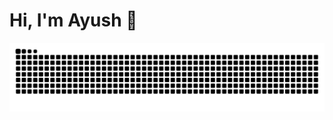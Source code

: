 # Hi, I'm Ayush 🥀

![snake animation](https://raw.githubusercontent.com/ahhyoushh/ahhyoushh/output/github-contribution-grid-snake-dark.svg)
